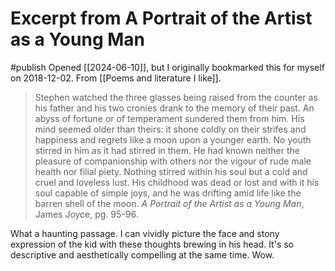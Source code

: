 # Excerpt from A Portrait of the Artist as a Young Man
#publish
Opened [[2024-06-10]], but I originally bookmarked this for myself on 2018-12-02. From [[Poems and literature I like]].

> Stephen watched the three glasses being raised from the counter as his father and his two cronies drank to the memory of their past. An abyss of fortune or of temperament sundered them from him. His mind seemed older than theirs: it shone coldly on their strifes and happiness and regrets like a moon upon a younger earth. No youth stirred in him as it had stirred in them. He had known neither the pleasure of companionship with others nor the vigour of rude male health nor filial piety. Nothing stirred within his soul but a cold and cruel and loveless lust. His childhood was dead or lost and with it his soul capable of simple joys, and he was drifting amid life like the barren shell of the moon.
> _A Portrait of the Artist as a Young Man_, James Joyce, pg. 95-96.

What a haunting passage. I can vividly picture the face and stony expression of the kid with these thoughts brewing in his head. It's so descriptive and aesthetically compelling at the same time. Wow.
